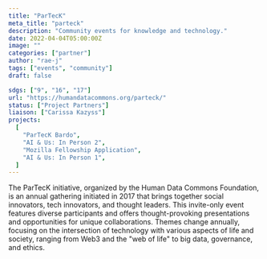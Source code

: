 ```yaml
---
title: "ParTecK"
meta_title: "parteck"
description: "Community events for knowledge and technology."
date: 2022-04-04T05:00:00Z
image: ""
categories: ["partner"]
author: "rae-j"
tags: ["events", "community"]
draft: false

sdgs: ["9", "16", "17"]
url: "https://humandatacommons.org/parteck/"
status: ["Project Partners"]
liaison: ["Carissa Kazyss"]
projects:
  [
    "ParTecK Bardo",
    "AI & Us: In Person 2",
    "Mozilla Fellowship Application",
    "AI & Us: In Person 1",
  ]
---
```


The ParTecK initiative, organized by the Human Data Commons Foundation, is an annual gathering initiated in 2017 that brings together social innovators, tech innovators, and thought leaders. This invite-only event features diverse participants and offers thought-provoking presentations and opportunities for unique collaborations. Themes change annually, focusing on the intersection of technology with various aspects of life and society, ranging from Web3 and the "web of life" to big data, governance, and ethics.
